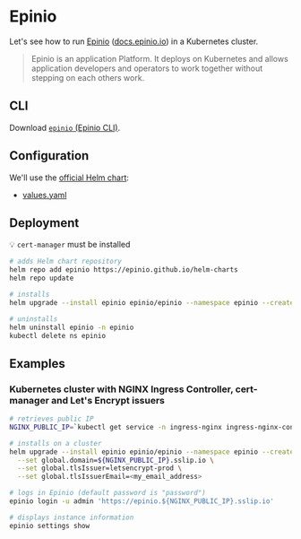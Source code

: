 # Epinio

Let's see how to run [Epinio](https://epinio.io/) ([docs.epinio.io](https://docs.epinio.io/)) in a Kubernetes cluster.

> Epinio is an application Platform.
> It deploys on Kubernetes and allows application developers and operators to work together without stepping on each others work.

## CLI

Download [`epinio` (Epinio CLI)](https://github.com/epinio/epinio/releases/).

## Configuration

We'll use the [official Helm chart](https://artifacthub.io/packages/helm/epinio/epinio):

- [values.yaml](https://github.com/epinio/helm-charts/blob/main/chart/epinio/values.yaml)

## Deployment

💡 `cert-manager` must be installed

```bash
# adds Helm chart repository
helm repo add epinio https://epinio.github.io/helm-charts
helm repo update

# installs
helm upgrade --install epinio epinio/epinio --namespace epinio --create-namespace

# uninstalls
helm uninstall epinio -n epinio
kubectl delete ns epinio
```

## Examples

### Kubernetes cluster with NGINX Ingress Controller, cert-manager and Let's Encrypt issuers

```bash
# retrieves public IP
NGINX_PUBLIC_IP=`kubectl get service -n ingress-nginx ingress-nginx-controller --output jsonpath='{.status.loadBalancer.ingress[0].ip}'`

# installs on a cluster
helm upgrade --install epinio epinio/epinio --namespace epinio --create-namespace \
  --set global.domain=${NGINX_PUBLIC_IP}.sslip.io \
  --set global.tlsIssuer=letsencrypt-prod \
  --set global.tlsIssuerEmail=<my_email_address>

# logs in Epinio (default password is "password")
epinio login -u admin 'https://epinio.${NGINX_PUBLIC_IP}.sslip.io'

# displays instance information
epinio settings show
```
